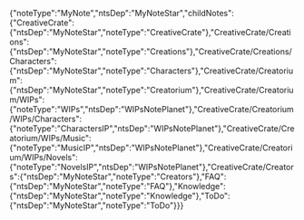{"noteType":"MyNote","ntsDep":"MyNoteStar","childNotes":{"CreativeCrate":{"ntsDep":"MyNoteStar","noteType":"CreativeCrate"},"CreativeCrate/Creations":{"ntsDep":"MyNoteStar","noteType":"Creations"},"CreativeCrate/Creations/Characters":{"ntsDep":"MyNoteStar","noteType":"Characters"},"CreativeCrate/Creatorium":{"ntsDep":"MyNoteStar","noteType":"Creatorium"},"CreativeCrate/Creatorium/WIPs":{"noteType":"WIPs","ntsDep":"WIPsNotePlanet"},"CreativeCrate/Creatorium/WIPs/Characters":{"noteType":"CharactersIP","ntsDep":"WIPsNotePlanet"},"CreativeCrate/Creatorium/WIPs/Music":{"noteType":"MusicIP","ntsDep":"WIPsNotePlanet"},"CreativeCrate/Creatorium/WIPs/Novels":{"noteType":"NovelsIP","ntsDep":"WIPsNotePlanet"},"CreativeCrate/Creators":{"ntsDep":"MyNoteStar","noteType":"Creators"},"FAQ":{"ntsDep":"MyNoteStar","noteType":"FAQ"},"Knowledge":{"ntsDep":"MyNoteStar","noteType":"Knowledge"},"ToDo":{"ntsDep":"MyNoteStar","noteType":"ToDo"}}}